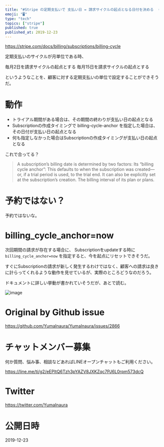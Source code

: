 ```yaml
---
title: "#Stripe の定期支払いで 支払い日 = 請求サイクルの起点となる日付を決める  ( billing_cycle_anchor とは？ "
emoji: "🖥"
type: "tech"
topics: ["stripe"]
published: true
published_at: 2019-12-23
---
```


https://stripe.com/docs/billing/subscriptions/billing-cycle

定期支払いのサイクルが月単位である時、

毎月2日を請求サイクルの起点とする
毎月15日を請求サイクルの起点とする

というようなことを、顧客に対する定期支払いの単位で設定することができそうだ。

# 動作

- トライアル期間がある場合は、その期間の終わりが支払い日の起点となる
- Subscriptionの作成タイミングで billing-cycle-anchor を指定した場合は、その日付が支払い日の起点となる
- 何も指定しなかった場合はSubscriptionの作成タイミングが支払い日の起点となる

これで合ってる？

>A subscription’s billing date is determined by two factors:
>Its “billing cycle anchor”: This defaults to when the subscription was created—or, if a trial period is used, to the trial end. It can also be explicitly set at the subscription’s creation.
The billing interval of its plan or plans.

# 予約ではない？

予約ではないな。

# billing_cycle_anchor=now

次回期間の請求が存在する場合に、
Subscriptionをupdateする時に `billing_cycle_anchor=now` を指定すると、今を起点にリセットできそうだ。


すぐにSubscriptionの請求が新しく発生するわけではなく、顧客への請求は良きに計らってくれるような動作を見せているが、実際のところどうなのだろう。

ドキュメントに詳しい挙動が書かれていそうだが、あとで読む。

![image](https://user-images.githubusercontent.com/13635059/71320480-3993e980-24ef-11ea-98b7-1bc194ebf618.png)


# Original by Github issue

https://github.com/YumaInaura/YumaInaura/issues/2866








<!-- Update From Qiita API -->

# チャットメンバー募集


何か質問、悩み事、相談などあればLINEオープンチャットもご利用ください。

https://line.me/ti/g2/eEPltQ6Tzh3pYAZV8JXKZqc7PJ6L0rpm573dcQ





# Twitter


https://twitter.com/YumaInaura


<!-- Update From Qiita API -->



# 公開日時

2019-12-23
